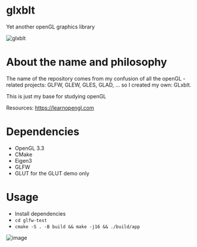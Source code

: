 # glxblt
Yet another openGL graphics library

![glxblt](https://user-images.githubusercontent.com/17768288/149989660-6f7a4e49-4d70-4418-be20-0cbd31324751.jpg)

# About the name and philosophy

The name of the repository comes from my confusion of all the openGL -related projects: GLFW, GLEW, GLES, GLAD, ... so I created my own: GLxblt.

This is just my base for studying openGL

Resources: https://learnopengl.com

# Dependencies
- OpenGL 3.3
- CMake
- Eigen3
- GLFW
- GLUT for the GLUT demo only

# Usage
- Install dependencies
- `cd glfw-test`
- `cmake -S . -B build && make -j16 && ./build/app`


![image](https://user-images.githubusercontent.com/17768288/152810723-ad34726c-909f-466e-947a-a5b91d9d8b2e.png)
